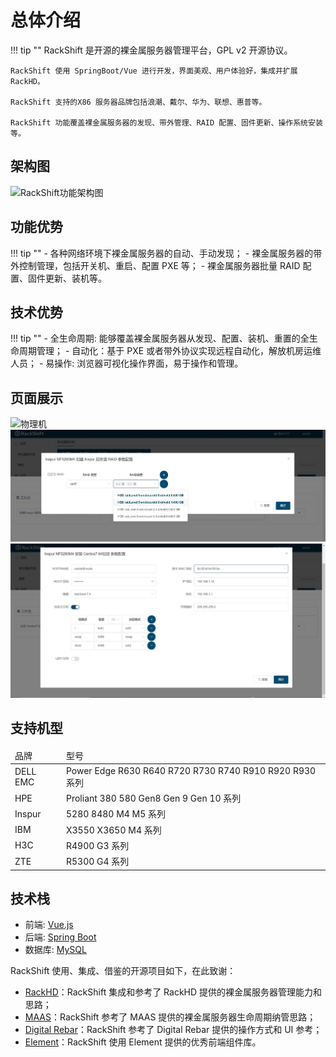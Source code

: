 # 总体介绍

!!! tip ""
    RackShift 是开源的裸金属服务器管理平台，GPL v2 开源协议。

    RackShift 使用 SpringBoot/Vue 进行开发，界面美观、用户体验好，集成并扩展 RackHD。

    RackShift 支持的X86 服务器品牌包括浪潮、戴尔、华为、联想、惠普等。

    RackShift 功能覆盖裸金属服务器的发现、带外管理、RAID 配置、固件更新、操作系统安装等。

## 架构图

![RackShift功能架构图](https://f2c-south.oss-cn-shenzhen.aliyuncs.com/RackHD-dont-del/RackShift/rackshift-component.png)

## 功能优势

!!! tip ""
    - 各种网络环境下裸金属服务器的自动、手动发现；
    - 裸金属服务器的带外控制管理，包括开关机、重启、配置 PXE 等；
    - 裸金属服务器批量 RAID 配置、固件更新、装机等。

## 技术优势

!!! tip ""
    - 全生命周期: 能够覆盖裸金属服务器从发现、配置、装机、重置的全生命周期管理；
    - 自动化：基于 PXE 或者带外协议实现远程自动化，解放机房运维人员；
    - 易操作: 浏览器可视化操作界面，易于操作和管理。

## 页面展示

![物理机](https://f2c-south.oss-cn-shenzhen.aliyuncs.com/RackHD-dont-del/RackShift/rackshift-main.png)
![RAID](static/wizard/raid.jpg)
![装机](static/wizard/centos.jpg)

## 支持机型

<table>
<thead>
<tr><td>品牌</td><td>型号</td></tr>
</thead>
<tbody>
<tr>
<td>DELL EMC</td>
<td>Power Edge R630 R640 R720 R730 R740 R910 R920 R930系列</td>
</tr>
<tr>
<td>HPE</td>
<td>Proliant 380 580 Gen8 Gen 9 Gen 10 系列</td>
</tr>

<tr>
<td>Inspur</td>
<td>5280 8480 M4 M5 系列</td>
</tr>

<tr>
<td>IBM</td>
<td>X3550 X3650 M4 系列</td>
</tr>

<tr>
<td>H3C</td>
<td>R4900 G3 系列</td>
</tr>

<tr>
<td>ZTE</td>
<td>R5300 G4 系列</td>
</tr>


</tbody>
</table>

## 技术栈

- 前端: [Vue.js](https://vuejs.org/)
- 后端: [Spring Boot](https://www.tutorialspoint.com/spring_boot/spring_boot_introduction.htm)
- 数据库: [MySQL](https://www.mysql.com/)

RackShift 使用、集成、借鉴的开源项目如下，在此致谢：

- [RackHD](https://rackhd.github.io/)：RackShift 集成和参考了 RackHD 提供的裸金属服务器管理能力和思路；
- [MAAS](https://maas.io/)：RackShift 参考了 MAAS 提供的裸金属服务器生命周期纳管思路；
- [Digital Rebar](https://rackn.com/rebar/)：RackShift 参考了 Digital Rebar 提供的操作方式和 UI 参考；
- [Element](https://element.eleme.cn/#/)：RackShift 使用 Element 提供的优秀前端组件库。
